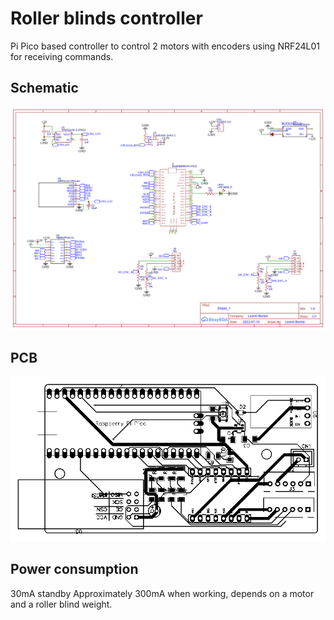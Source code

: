 # Roller blinds controller
Pi Pico based controller to control 2 motors with encoders using NRF24L01 for receiving commands.

## Schematic
![PCB](./schematic.svg)

## PCB
![PCB](./pcb.svg)

## Power consumption
30mA standby
Approximately 300mA when working, depends on a motor and a roller blind weight.